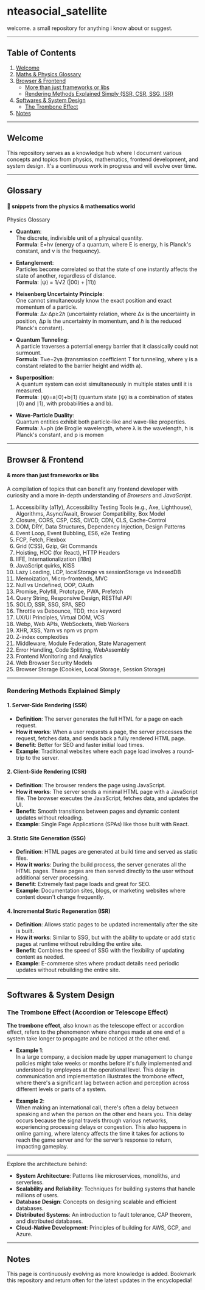 # nteasocial_satellite

welcome. a small repository for anything i know about or suggest.

---

## Table of Contents
1. [Welcome](#welcome)
2. [Maths & Physics Glossary](#glossary)
3. [Browser & Frontend](#browser--frontend)
    - [More than just frameworks or libs](#more-than-just-frameworks-or-libs)
    - [Rendering Methods Explained Simply (SSR, CSR, SSG, ISR)](#rendering-methods-explained-simply)
4. [Softwares & System Design](#softwares--system-design)
    - [The Trombone Effect](#the-trombone-effect)
5. [Notes](#notes)

---

## Welcome
This repository serves as a knowledge hub where I document various concepts and topics from physics, mathematics, frontend development, and system design. It's a continuous work in progress and will evolve over time.

---

## Glossary

#### 🔖 snippets from the physics & mathematics world

Physics Glossary

- **Quantum**:  
  The discrete, indivisible unit of a physical quantity.  
  **Formula**: E=hν (energy of a quantum, where E is energy, h is Planck's constant, and ν is the frequency).

- **Entanglement**:  
  Particles become correlated so that the state of one instantly affects the state of another, regardless of distance.  
  **Formula**: |ψ⟩ = 1/√2 (|00⟩ + |11⟩)

- **Heisenberg Uncertainty Principle**:  
  One cannot simultaneously know the exact position and exact momentum of a particle.  
  **Formula**: Δx⋅Δp≥2ℏ (uncertainty relation, where Δx is the uncertainty in position, Δp is the uncertainty in momentum, and ℏ is the reduced Planck's constant).

- **Quantum Tunneling**:  
  A particle traverses a potential energy barrier that it classically could not surmount.  
  **Formula**: T≈e−2γa (transmission coefficient T for tunneling, where γ is a constant related to the barrier height and width a).

- **Superposition**:  
  A quantum system can exist simultaneously in multiple states until it is measured.  
  **Formula**: ∣ψ⟩=a∣0⟩+b∣1⟩ (quantum state ∣ψ⟩ is a combination of states ∣0⟩ and ∣1⟩, with probabilities a and b).

- **Wave-Particle Duality**:  
  Quantum entities exhibit both particle-like and wave-like properties.  
  **Formula**: λ=ph (de Broglie wavelength, where λ is the wavelength, h is Planck's constant, and p is momen

---

## Browser & Frontend

#### & more than just frameworks or libs

A compilation of topics that can benefit any frontend developer with curiosity and a more in-depth understanding of *Browsers* and *JavaScript*.

1. Accessibility (a11y), Accessibility Testing Tools (e.g., Axe, Lighthouse), Algorithms, Async/Await, Browser Compatibility, Box Model
2. Closure, CORS, CSP, CSS, CI/CD, CDN, CLS, Cache-Control
3. DOM, DRY, Data Structures, Dependency Injection, Design Patterns
4. Event Loop, Event Bubbling, ES6, e2e Testing
5. FCP, Fetch, Flexbox
6. Grid (CSS), Gzip, Git Commands
7. Hoisting, HOC (for React), HTTP Headers
8. IIFE, Internationalization (i18n)
9. JavaScript quirks, KISS
10. Lazy Loading, LCP, localStorage vs sessionStorage vs IndexedDB
11. Memoization, Micro-frontends, MVC
12. Null vs Undefined, OOP, OAuth
13. Promise, Polyfill, Prototype, PWA, Prefetch
14. Query String, Responsive Design, RESTful API
15. SOLID, SSR, SSG, SPA, SEO
16. Throttle vs Debounce, TDD, `this` keyword
17. UX/UI Principles, Virtual DOM, VCS
18. Webp, Web APIs, WebSockets, Web Workers
19. XHR, XSS, Yarn vs npm vs pnpm
20. Z-index complexities
21. Middleware, Module Federation, State Management
22. Error Handling, Code Splitting, WebAssembly
23. Frontend Monitoring and Analytics
24. Web Browser Security Models
25. Browser Storage (Cookies, Local Storage, Session Storage)

</details>

---

### Rendering Methods Explained Simply

#### 1. Server-Side Rendering (SSR)

- **Definition**: The server generates the full HTML for a page on each request.
- **How it works**: When a user requests a page, the server processes the request, fetches data, and sends back a fully rendered HTML page.
- **Benefit**: Better for SEO and faster initial load times.
- **Example**: Traditional websites where each page load involves a round-trip to the server.

#### 2. Client-Side Rendering (CSR)

- **Definition**: The browser renders the page using JavaScript.
- **How it works**: The server sends a minimal HTML page with a JavaScript file. The browser executes the JavaScript, fetches data, and updates the UI.
- **Benefit**: Smooth transitions between pages and dynamic content updates without reloading.
- **Example**: Single Page Applications (SPAs) like those built with React.

#### 3. Static Site Generation (SSG)

- **Definition**: HTML pages are generated at build time and served as static files.
- **How it works**: During the build process, the server generates all the HTML pages. These pages are then served directly to the user without additional server processing.
- **Benefit**: Extremely fast page loads and great for SEO.
- **Example**: Documentation sites, blogs, or marketing websites where content doesn't change frequently.

#### 4. Incremental Static Regeneration (ISR)

- **Definition**: Allows static pages to be updated incrementally after the site is built.
- **How it works**: Similar to SSG, but with the ability to update or add static pages at runtime without rebuilding the entire site.
- **Benefit**: Combines the speed of SSG with the flexibility of updating content as needed.
- **Example**: E-commerce sites where product details need periodic updates without rebuilding the entire site.

---

## Softwares & System Design

### The Trombone Effect (Accordion or Telescope Effect)

**The trombone effect**, also known as the telescope effect or accordion effect, refers to the phenomenon where changes made at one end of a system take longer to propagate and be noticed at the other end.

- **Example 1**:  
  In a large company, a decision made by upper management to change policies might take weeks or months before it's fully implemented and understood by employees at the operational level. This delay in communication and implementation illustrates the trombone effect, where there's a significant lag between action and perception across different levels or parts of a system.

- **Example 2**:  
  When making an international call, there's often a delay between speaking and when the person on the other end hears you. This delay occurs because the signal travels through various networks, experiencing processing delays or congestion. This also happens in online gaming, where latency affects the time it takes for actions to reach the game server and for the server’s response to return, impacting gameplay.



---

Explore the architecture behind:
- **System Architecture**: Patterns like microservices, monoliths, and serverless.
- **Scalability and Reliability**: Techniques for building systems that handle millions of users.
- **Database Design**: Concepts on designing scalable and efficient databases.
- **Distributed Systems**: An introduction to fault tolerance, CAP theorem, and distributed databases.
- **Cloud-Native Development**: Principles of building for AWS, GCP, and Azure.

---

## Notes
This page is continuously evolving as more knowledge is added. Bookmark this repository and return often for the latest updates in the encyclopedia!
